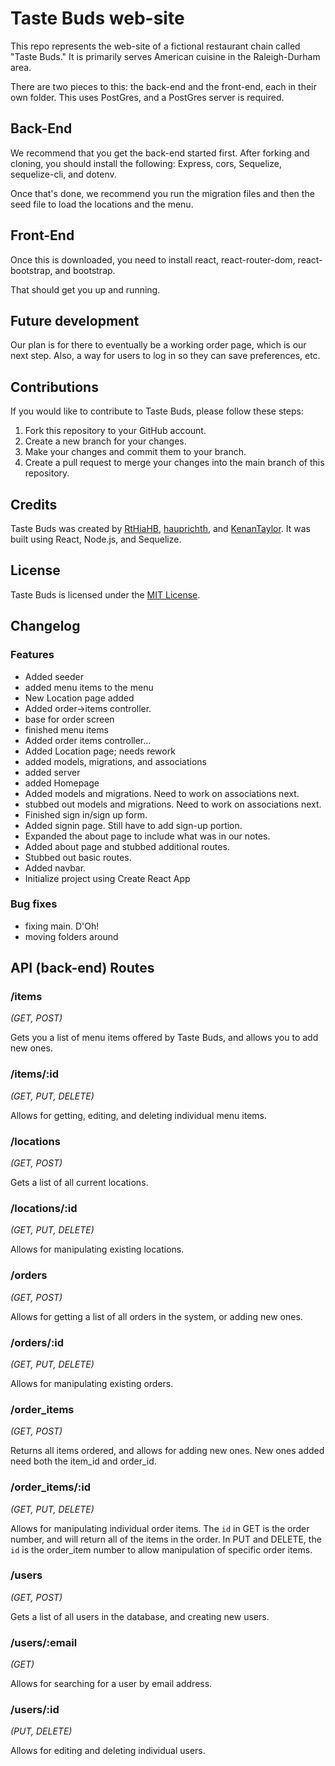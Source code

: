 # Taste Buds web-site

This repo represents the web-site of a fictional restaurant chain called "Taste Buds." It is primarily serves American cuisine in the Raleigh-Durham area.

There are two pieces to this: the back-end and the front-end, each in their own folder.  This uses PostGres, and a PostGres server is required.

## Back-End

We recommend that you get the back-end started first.  After forking and cloning, you should install the following: Express, cors, Sequelize, sequelize-cli, and dotenv.

Once that's done, we recommend you run the migration files and then the seed file to load the locations and the menu.

## Front-End

Once this is downloaded, you need to install react, react-router-dom, react-bootstrap, and bootstrap.

That should get you up and running.

## Future development

Our plan is for there to eventually be a working order page, which is our next step.  Also, a way for users to log in so they can save preferences, etc.

## Contributions
If you would like to contribute to Taste Buds, please follow these steps:

1. Fork this repository to your GitHub account.
2. Create a new branch for your changes.
3. Make your changes and commit them to your branch.
4. Create a pull request to merge your changes into the main branch of this repository.

## Credits
Taste Buds was created by [RtHiaHB](https://github.com/RtHiaHB), [hauprichth](https://github.com/hauprichth), and [KenanTaylor](https://github.com/KenanTaylor).  It was built using React, Node.js, and Sequelize.

## License
Taste Buds is licensed under the [MIT License](https://opensource.org/licenses/MIT).

## Changelog
### Features
- Added seeder
- added menu items to the menu
- New Location page added
- Added order->items controller.
- base for order screen
- finished menu items
- Added order items controller...
- Added Location page; needs rework
- added models, migrations, and associations
- added server
- added Homepage
- Added models and migrations.  Need to work on associations next.
- stubbed out models and migrations.  Need to work on associations next.
- Finished sign in/sign up form.
- Added signin page.  Still have to add sign-up portion.
- Expanded the about page to include what was in our notes.
- Added about page and stubbed additional routes.
- Stubbed out basic routes.
- Added navbar.
- Initialize project using Create React App

### Bug fixes
- fixing main. D'Oh!
- moving folders around

## API (back-end) Routes
### /items
*(GET, POST)*

Gets you a list of menu items offered by Taste Buds, and allows you to add new ones.

### /items/:id
*(GET, PUT, DELETE)*

Allows for getting, editing, and deleting individual menu items.

### /locations
*(GET, POST)*

Gets a list of all current locations.

### /locations/:id
*(GET, PUT, DELETE)*

Allows for manipulating existing locations.

### /orders
*(GET, POST)*

Allows for getting a list of all orders in the system, or adding new ones.

### /orders/:id
*(GET, PUT, DELETE)*

Allows for manipulating existing orders.

### /order_items
*(GET, POST)*

Returns all items ordered, and allows for adding new ones. New ones added need both the item_id and order_id.

### /order_items/:id
*(GET, PUT, DELETE)*

Allows for manipulating individual order items. The ```id``` in GET is the order number, and will return all of the items in the order.  In PUT and DELETE, the ```id``` is the order_item number to allow manipulation of specific order items.

### /users
*(GET, POST)*

Gets a list of all users in the database, and creating new users.

### /users/:email
*(GET)*

Allows for searching for a user by email address.

### /users/:id
*(PUT, DELETE)*

Allows for editing and deleting individual users.